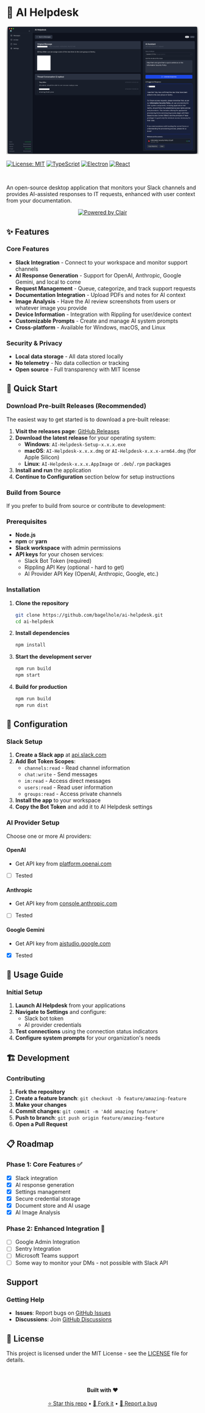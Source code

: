# 🤖 AI Helpdesk

<div align="center">
    <img src="/resources/ai-helpdesk-example.png" alt="Example of AI Slack Helper">
</div>

[![License: MIT](https://img.shields.io/badge/License-MIT-yellow.svg)](https://opensource.org/licenses/MIT)
[![TypeScript](https://img.shields.io/badge/TypeScript-007ACC?logo=typescript&logoColor=white)](https://typescriptlang.org/)
[![Electron](https://img.shields.io/badge/Electron-191970?logo=Electron&logoColor=white)](https://electronjs.org/)
[![React](https://img.shields.io/badge/React-20232A?logo=react&logoColor=61DAFB)](https://reactjs.org/)

<br>

An open-source desktop application that monitors your Slack channels and provides AI-assisted responses to IT requests, enhanced with user context from your documentation.

<div align="center">
  <a href="https://getclair.com">
    <img src="https://img.shields.io/badge/Powered%20by-Clair-blue?style=plastic&logo=star&logoColor=white" alt="Powered by Clair">
  </a>
</div>

## ✨ Features

### Core Features

- **Slack Integration** - Connect to your workspace and monitor support channels
- **AI Response Generation** - Support for OpenAI, Anthropic, Google Gemini, and local to come
- **Request Management** - Queue, categorize, and track support requests
- **Documentation Integration** - Upload PDFs and notes for AI context
- **Image Analysis** - Have the AI review screenshots from users or whatever image you provide
- **Device Information** - Integration with Rippling for user/device context
- **Customizable Prompts** - Create and manage AI system prompts
- **Cross-platform** - Available for Windows, macOS, and Linux

### Security & Privacy

- **Local data storage** - All data stored locally
- **No telemetry** - No data collection or tracking
- **Open source** - Full transparency with MIT license

## 🚀 Quick Start

### Download Pre-built Releases (Recommended)

The easiest way to get started is to download a pre-built release:

1. **Visit the releases page**: [GitHub Releases](https://github.com/bagelhole/ai-helpdesk/releases)
2. **Download the latest release** for your operating system:
   - **Windows**: `AI-Helpdesk-Setup-x.x.x.exe`
   - **macOS**: `AI-Helpdesk-x.x.x.dmg` or `AI-Helpdesk-x.x.x-arm64.dmg` (for Apple Silicon)
   - **Linux**: `AI-Helpdesk-x.x.x.AppImage` or `.deb`/`.rpm` packages
3. **Install and run** the application
4. **Continue to Configuration** section below for setup instructions

### Build from Source

If you prefer to build from source or contribute to development:

### Prerequisites

- **Node.js**
- **npm** or **yarn**
- **Slack workspace** with admin permissions
- **API keys** for your chosen services:
  - Slack Bot Token (required)
  - Rippling API Key (optional - hard to get)
  - AI Provider API Key (OpenAI, Anthropic, Google, etc.)

### Installation

1. **Clone the repository**

   ```bash
   git clone https://github.com/bagelhole/ai-helpdesk.git
   cd ai-helpdesk
   ```

2. **Install dependencies**

   ```bash
   npm install
   ```

3. **Start the development server**

   ```bash
   npm run build
   npm start
   ```

4. **Build for production**

   ```bash
   npm run build
   npm run dist
   ```

## 🔧 Configuration

### Slack Setup

1. **Create a Slack app** at [api.slack.com](https://api.slack.com/apps)
2. **Add Bot Token Scopes**:
   - `channels:read` - Read channel information
   - `chat:write` - Send messages
   - `im:read` - Access direct messages
   - `users:read` - Read user information
   - `groups:read` - Access private channels
3. **Install the app** to your workspace
4. **Copy the Bot Token** and add it to AI Helpdesk settings

### AI Provider Setup

Choose one or more AI providers:

#### OpenAI

- Get API key from [platform.openai.com](https://platform.openai.com)

- [ ] Tested

#### Anthropic

- Get API key from [console.anthropic.com](https://console.anthropic.com)

- [ ] Tested

#### Google Gemini

- Get API key from [aistudio.google.com](https://aistudio.google.com/)

- [x] Tested

## 📖 Usage Guide

### Initial Setup

1. **Launch AI Helpdesk** from your applications
2. **Navigate to Settings** and configure:
   - Slack bot token
   - AI provider credentials
3. **Test connections** using the connection status indicators
4. **Configure system prompts** for your organization's needs

## 🏗️ Development

### Contributing

1. **Fork the repository**
2. **Create a feature branch**: `git checkout -b feature/amazing-feature`
3. **Make your changes**
4. **Commit changes**: `git commit -m 'Add amazing feature'`
5. **Push to branch**: `git push origin feature/amazing-feature`
6. **Open a Pull Request**

## 📋 Roadmap

### Phase 1: Core Features ✅

- [x] Slack integration
- [x] AI response generation
- [x] Settings management
- [x] Secure credential storage
- [x] Document store and AI usage
- [x] AI Image Analysis

### Phase 2: Enhanced Integration 🚧

- [ ] Google Admin Integration
- [ ] Sentry Integration
- [ ] Microsoft Teams support
- [ ] Some way to monitor your DMs - not possible with Slack API

## Support

### Getting Help

- **Issues**: Report bugs on [GitHub Issues](https://github.com/bagelhole/ai-helpdesk/issues)
- **Discussions**: Join [GitHub Discussions](https://github.com/bagelhole/ai-helpdesk/discussions)

## 📄 License

This project is licensed under the MIT License - see the [LICENSE](LICENSE) file for details.

<br><br>

<div align="center">
  <strong>Built with ❤️</strong>
  <br><br>
  <a href="https://github.com/bagelhole/ai-helpdesk/stargazers">⭐ Star this repo</a> •
  <a href="https://github.com/bagelhole/ai-helpdesk/fork">🍴 Fork it</a> •
  <a href="https://github.com/bagelhole/ai-helpdesk/issues">🐛 Report a bug</a>
</div>
